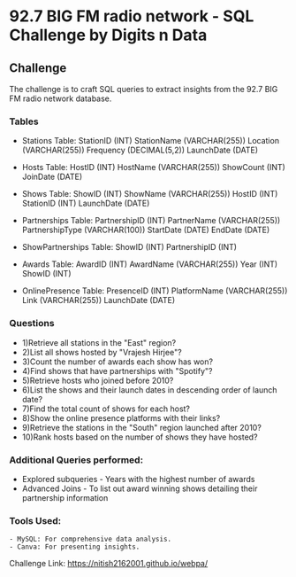 # 92.7 BIG FM radio network - SQL Challenge by Digits n Data

## Challenge
The challenge is to craft SQL queries to extract insights from the 92.7 BIG FM radio network database.

### Tables
  - Stations Table:
    StationID (INT)
    StationName (VARCHAR(255))
    Location (VARCHAR(255))
    Frequency (DECIMAL(5,2))
    LaunchDate (DATE)
    
-   Hosts Table:
    HostID (INT)
    HostName (VARCHAR(255))
    ShowCount (INT)
    JoinDate (DATE)

- Shows Table:
    ShowID (INT)
    ShowName (VARCHAR(255))
    HostID (INT)
    StationID (INT)
    LaunchDate (DATE)

- Partnerships Table:
  PartnershipID (INT)
  PartnerName (VARCHAR(255))
  PartnershipType (VARCHAR(100))
  StartDate (DATE)
  EndDate (DATE)
  
- ShowPartnerships Table:
  ShowID (INT)
  PartnershipID (INT)

- Awards Table:
  AwardID (INT)
  AwardName (VARCHAR(255))
  Year (INT)
  ShowID (INT)

- OnlinePresence Table:
  PresenceID (INT)
  PlatformName (VARCHAR(255))
  Link (VARCHAR(255))
  LaunchDate (DATE)
 

### Questions
- 1)Retrieve all stations in the "East" region?
- 2)List all shows hosted by "Vrajesh Hirjee"?
- 3)Count the number of awards each show has won?
- 4)Find shows that have partnerships with "Spotify"?
- 5)Retrieve hosts who joined before 2010?
- 6)List the shows and their launch dates in descending order of launch date?
- 7)Find the total count of shows for each host?
- 8)Show the online presence platforms with their links?
- 9)Retrieve the stations in the "South" region launched after 2010?
- 10)Rank hosts based on the number of shows they have hosted?

### Additional Queries performed:
   - Explored subqueries - Years with the highest number of awards
   - Advanced Joins - To list out award winning shows detailing their partnership information

### Tools Used:
    - MySQL: For comprehensive data analysis.
    - Canva: For presenting insights.

Challenge Link: https://nitish2162001.github.io/webpa/
